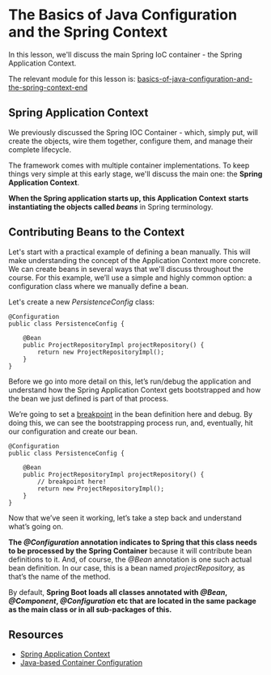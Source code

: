 # The Basics of Java Configuration and the Spring Context

In this lesson, we'll discuss the main Spring IoC container - the Spring Application Context.

The relevant module for this lesson is: [basics-of-java-configuration-and-the-spring-context-end](../learn-spring-m2/basics-of-java-configuration-and-the-spring-context-end)

## Spring Application Context

We previously discussed the Spring IOC Container - which, simply put, will create the objects, wire them together, configure them, and manage their complete lifecycle.

The framework comes with multiple container implementations. To keep things very simple at this early stage, we'll discuss the main one: the **Spring Application Context**.

**When the Spring application starts up, this Application** **Context** **starts instantiating the objects called _beans_** in Spring terminology.

## Contributing Beans to the Context
Let's start with a practical example of defining a bean manually. This will make understanding the concept of the Application Context more concrete. We can create beans in several ways that we'll discuss throughout the course. For this example, we’ll use a simple and highly common option: a configuration class where we manually define a bean.

Let's create a new _PersistenceConfig_ class:

```
@Configuration
public class PersistenceConfig {

    @Bean
    public ProjectRepositoryImpl projectRepository() {
        return new ProjectRepositoryImpl();
    }
}
```

Before we go into more detail on this, let’s run/debug the application and understand how the Spring Application Context gets bootstrapped and how the bean we just defined is part of that process.

We’re going to set a [breakpoint](https://en.wikipedia.org/wiki/Breakpoint) in the bean definition here and debug. By doing this, we can see the bootstrapping process run, and, eventually, hit our configuration and create our bean.

```
@Configuration
public class PersistenceConfig {

    @Bean
    public ProjectRepositoryImpl projectRepository() {
        // breakpoint here!
        return new ProjectRepositoryImpl();
    }
}
```

Now that we’ve seen it working, let’s take a step back and understand what’s going on.

**The _@Configuration_ annotation indicates to Spring that this class needs to be processed by the Spring Container** because it will contribute bean definitions to it. And, of course, the _@Bean_ annotation is one such actual bean definition. In our case, this is a bean named _projectRepository,_ as that’s the name of the method.

By default, **Spring Boot loads all classes annotated with _@Bean_, _@Component_, _@Configuration_ etc that are located in the same package as the main class or in all sub-packages of this.**

## Resources
- [Spring Application Context](https://docs.spring.io/spring/docs/current/spring-framework-reference/core.html#beans-basics)
- [Java-based Container Configuration](https://docs.spring.io/spring/docs/current/spring-framework-reference/core.html#beans-java)

